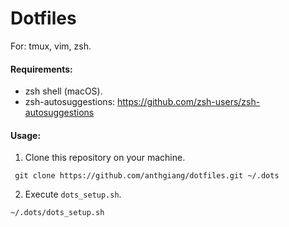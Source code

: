 # Dotfiles

For: tmux, vim, zsh.

#### Requirements:
- zsh shell (macOS).
- zsh-autosuggestions: https://github.com/zsh-users/zsh-autosuggestions

#### Usage:
1. Clone this repository on your machine. 
```
 git clone https://github.com/anthgiang/dotfiles.git ~/.dots
```
2. Execute `dots_setup.sh`.
```
~/.dots/dots_setup.sh
```